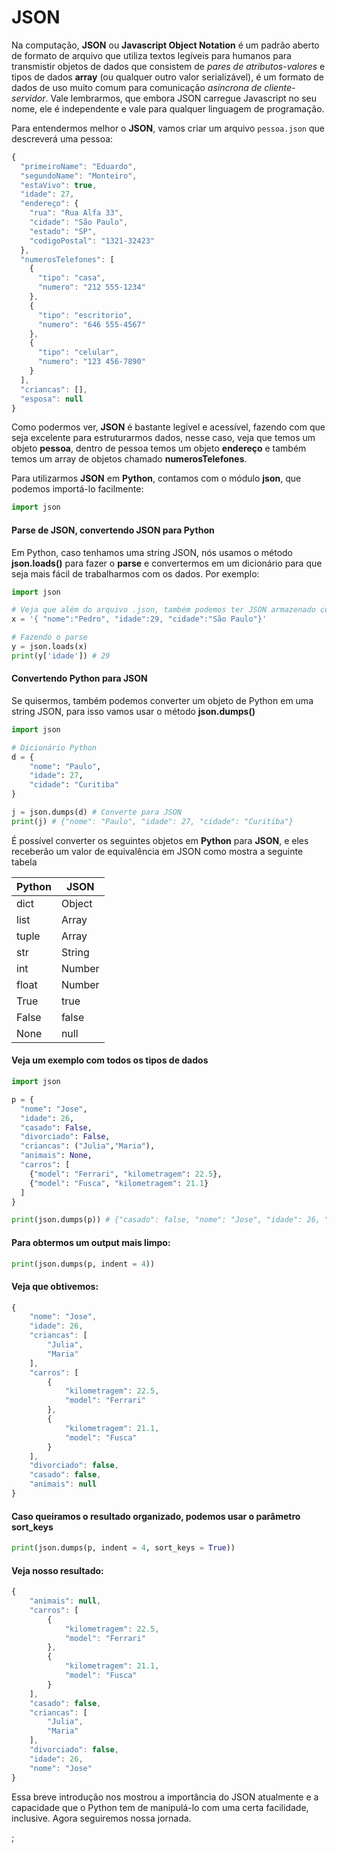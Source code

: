 # JSON

Na computação, **JSON** ou **Javascript Object Notation** é um padrão aberto de formato de arquivo que utiliza textos legíveis para humanos para transmistir objetos de dados que consistem de *pares de atributos-valores* e tipos de dados **array** (ou qualquer outro valor serializável), é um formato de dados de uso muito comum para comunicação *asíncrona de cliente-servidor*. Vale lembrarmos, que embora JSON carregue Javascript no seu nome, ele é independente e vale para qualquer linguagem de programação.

Para entendermos melhor o **JSON**, vamos criar um arquivo `pessoa.json` que descreverá uma pessoa:

```javascript
{
  "primeiroName": "Eduardo",
  "segundoName": "Monteiro",
  "estaVivo": true,
  "idade": 27,
  "endereço": {
    "rua": "Rua Alfa 33",
    "cidade": "São Paulo",
    "estado": "SP",
    "codigoPostal": "1321-32423"
  },
  "numerosTelefones": [
    {
      "tipo": "casa",
      "numero": "212 555-1234"
    },
    {
      "tipo": "escritorio",
      "numero": "646 555-4567"
    },
    {
      "tipo": "celular",
      "numero": "123 456-7890"
    }
  ],
  "criancas": [],
  "esposa": null
}
```

Como podermos ver, **JSON** é bastante legível e acessível, fazendo com que seja excelente para estruturarmos dados, nesse caso, veja que temos um objeto **pessoa**, dentro de pessoa temos um objeto **endereço** e também temos um array de objetos chamado **numerosTelefones**.

Para utilizarmos **JSON** em **Python**, contamos com o módulo **json**, que podemos importá-lo facilmente:

```python
import json
```

#### Parse de JSON, convertendo JSON para Python

Em Python, caso tenhamos uma string JSON, nós usamos o método **json.loads()** para fazer o **parse** e convertermos em um dicionário para que seja mais fácil de trabalharmos com os dados. Por exemplo:

```python
import json

# Veja que além do arquivo .json, também podemos ter JSON armazenado como uma string
x = '{ "nome":"Pedro", "idade":29, "cidade":"São Paulo"}'

# Fazendo o parse
y = json.loads(x)
print(y['idade']) # 29
```

#### Convertendo Python para JSON

Se quisermos, também podemos converter um objeto de Python em uma string JSON, para isso vamos usar o método **json.dumps()**

```python
import json

# Dicionário Python
d = {
	"nome": "Paulo",
	"idade": 27,
	"cidade": "Curitiba"
}

j = json.dumps(d) # Converte para JSON
print(j) # {"nome": "Paulo", "idade": 27, "cidade": "Curitiba"}
```

É possível converter os seguintes objetos em **Python** para **JSON**, e eles receberão um valor de equivalência em JSON como mostra a seguinte tabela

| Python | JSON   |
|--------|--------|
| dict   | Object |
| list   | Array  |
| tuple  | Array  |
| str    | String |
| int    | Number |
| float  | Number |
| True   | true   |
| False  | false  |
| None   | null   |

#### Veja um exemplo com todos os tipos de dados

```python
import json

p = {
  "nome": "Jose",
  "idade": 26,
  "casado": False,
  "divorciado": False,
  "criancas": ("Julia","Maria"),
  "animais": None,
  "carros": [
    {"model": "Ferrari", "kilometragem": 22.5},
    {"model": "Fusca", "kilometragem": 21.1}
  ]
}

print(json.dumps(p)) # {"casado": false, "nome": "Jose", "idade": 26, "carros": [{"model": "Ferrari", "kilometragem": 22.5}, {"model": "Fusca", "kilometragem": 21.1}], "animais": null, "divorciado": false, "criancas": ["Julia", "Maria"]}
```

#### Para obtermos um output mais limpo:

```python
print(json.dumps(p, indent = 4)) 
```

#### Veja que obtivemos:

```javascript
{
    "nome": "Jose",
    "idade": 26,
    "criancas": [
        "Julia",
        "Maria"
    ],
    "carros": [
        {
            "kilometragem": 22.5,
            "model": "Ferrari"
        },
        {
            "kilometragem": 21.1,
            "model": "Fusca"
        }
    ],
    "divorciado": false,
    "casado": false,
    "animais": null
}
```

#### Caso queiramos o resultado organizado, podemos usar o parâmetro sort_keys

```python
print(json.dumps(p, indent = 4, sort_keys = True)) 
```

#### Veja nosso resultado:

```javascript
{
    "animais": null,
    "carros": [
        {
            "kilometragem": 22.5,
            "model": "Ferrari"
        },
        {
            "kilometragem": 21.1,
            "model": "Fusca"
        }
    ],
    "casado": false,
    "criancas": [
        "Julia",
        "Maria"
    ],
    "divorciado": false,
    "idade": 26,
    "nome": "Jose"
}
```

Essa breve introdução nos mostrou a importância do JSON atualmente e a capacidade que o Python tem de manipulá-lo com uma certa facilidade, inclusive. Agora seguiremos nossa jornada.

























;






















































